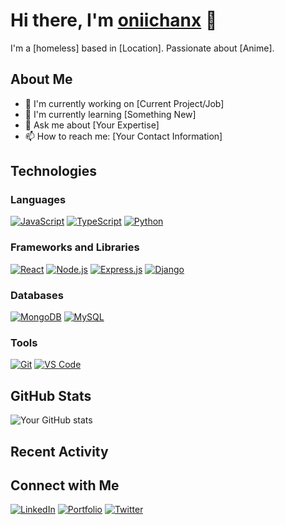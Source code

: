 # Hi there, I'm [oniichanx](https://yourwebsite.com) 👋

I'm a [homeless] based in [Location]. Passionate about [Anime].

## About Me

- 💼 I'm currently working on [Current Project/Job]
- 🌱 I'm currently learning [Something New]
- 💬 Ask me about [Your Expertise]
- 📫 How to reach me: [Your Contact Information]

## Technologies

### Languages

[![JavaScript](https://img.shields.io/badge/-JavaScript-black?style=flat-square&logo=javascript)](https://developer.mozilla.org/en-US/docs/Web/JavaScript)
[![TypeScript](https://img.shields.io/badge/-TypeScript-black?style=flat-square&logo=typescript)](https://www.typescriptlang.org/)
[![Python](https://img.shields.io/badge/-Python-black?style=flat-square&logo=python)](https://www.python.org/)

### Frameworks and Libraries

[![React](https://img.shields.io/badge/-React-black?style=flat-square&logo=react)](https://reactjs.org/)
[![Node.js](https://img.shields.io/badge/-Node.js-black?style=flat-square&logo=node.js)](https://nodejs.org/)
[![Express.js](https://img.shields.io/badge/-Express.js-black?style=flat-square&logo=express)](https://expressjs.com/)
[![Django](https://img.shields.io/badge/-Django-black?style=flat-square&logo=django)](https://www.djangoproject.com/)

### Databases

[![MongoDB](https://img.shields.io/badge/-MongoDB-black?style=flat-square&logo=mongodb)](https://www.mongodb.com/)
[![MySQL](https://img.shields.io/badge/-MySQL-black?style=flat-square&logo=mysql)](https://www.mysql.com/)

### Tools

[![Git](https://img.shields.io/badge/-Git-black?style=flat-square&logo=git)](https://git-scm.com/)
[![VS Code](https://img.shields.io/badge/-VS%20Code-black?style=flat-square&logo=visual-studio-code)](https://code.visualstudio.com/)

## GitHub Stats

![Your GitHub stats](https://github-readme-stats.vercel.app/api?username=oniichanx&show_icons=true)

## Recent Activity

<!--START_SECTION:activity-->
<!--END_SECTION:activity-->

## Connect with Me

[![LinkedIn](https://img.shields.io/badge/-LinkedIn-black?style=flat-square&logo=linkedin)](https://www.linkedin.com/in/yourusername/)
[![Portfolio](https://img.shields.io/badge/-Portfolio-black?style=flat-square&logo=react)](https://yourwebsite.com)
[![Twitter](https://img.shields.io/badge/-Twitter-black?style=flat-square&logo=twitter)](https://twitter.com/yourusername)
